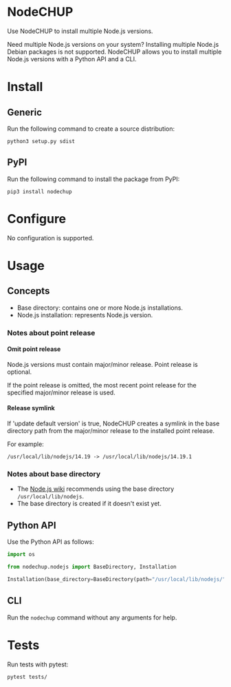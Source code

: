 # NodeCHUP

Use NodeCHUP to install multiple Node.js versions.

Need multiple Node.js versions on your system? Installing multiple Node.js Debian packages is not supported. NodeCHUP allows you to install multiple Node.js versions with a Python API and a CLI.

# Install

## Generic

Run the following command to create a source distribution:

    python3 setup.py sdist

## PyPI

Run the following command to install the package from PyPI:

    pip3 install nodechup

# Configure

No configuration is supported.

# Usage

## Concepts

* Base directory: contains one or more Node.js installations.
* Node.js installation: represents Node.js version.

### Notes about point release

#### Omit point release

Node.js versions must contain major/minor release. Point release is optional.

If the point release is omitted, the most recent point release for the specified major/minor release is used.

#### Release symlink

If 'update default version' is true, NodeCHUP creates a symlink in the base directory path from the major/minor release to the installed point release.

For example:

    /usr/local/lib/nodejs/14.19 -> /usr/local/lib/nodejs/14.19.1

### Notes about base directory

* The [Node.js wiki](https://github.com/nodejs/help/wiki/Installation) recommends using the base directory `/usr/local/lib/nodejs`.
* The base directory is created if it doesn't exist yet.

## Python API

Use the Python API as follows:

```python
import os

from nodechup.nodejs import BaseDirectory, Installation

Installation(base_directory=BaseDirectory(path="/usr/local/lib/nodejs/"), version="14.19.1").download(update_default_version=True)
```

## CLI

Run the `nodechup` command without any arguments for help.

# Tests

Run tests with pytest:

    pytest tests/
